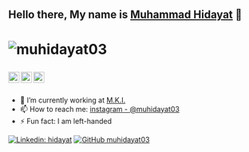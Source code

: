 ## Hello there, My name is [Muhammad Hidayat](https://mhidayatz.github.io/Hidayat_Portfolio/) 👋

# <p align="left"> <img src="http://muhidayat03.online/icon.png" alt="muhidayat03" /> </p>

 
<a href="https://www.linkedin.com/in/md-hidayat-31bbb74b/">
  <img align="left" alt="hidayat's Linkdein" width="22px" src="https://cdn.jsdelivr.net/npm/simple-icons@v3/icons/linkedin.svg" />
</a>
<a href="https://github.com/muhidayat03">
  <img align="left" alt="hidayat's Github" width="22px" src="https://cdn.jsdelivr.net/npm/simple-icons@v3/icons/github.svg" />
</a>

<a href="https://instagram.com/muhidayat03/">
  <img align="left" alt="hidayat's Instagram" width="22px" src="https://cdn.jsdelivr.net/npm/simple-icons@v3/icons/instagram.svg" />
</a>
 

<br/>
<br/>



- 🔭 I’m currently working at [M.K.I.](https://www.mki.co.jp/english/)
- 📫 How to reach me: [instagram - @muhidayat03](https://instagram.com/muhidayat03)
- ⚡ Fun fact: I am left-handed
 
[![Linkedin: hidayat](https://img.shields.io/badge/-Muhammad%20Hidayat-blue?style=flat-square&logo=Linkedin&logoColor=white&link=https://www.linkedin.com/in/muhammad-hidayat-318b8218b/)](https://www.linkedin.com/in/muhammad-hidayat-318b8218b/) [![GitHub muhidayat03](https://img.shields.io/github/followers/muhidayat03?label=follow&style=social)](https://github.com/muhidayat03) 

